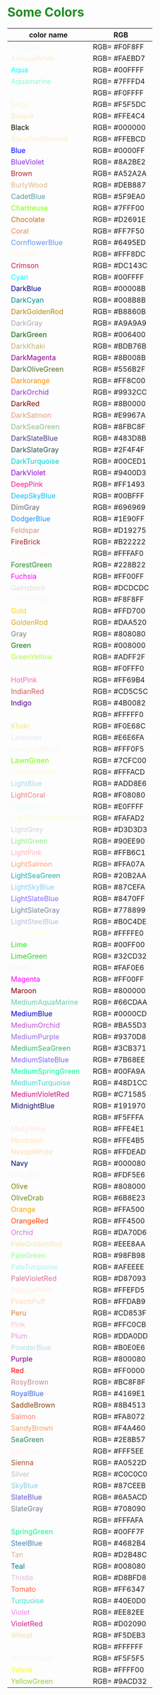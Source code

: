 # <font color=228B22 >Some Colors </font>

color name | RGB
--- | ---
<font color=#F0F8FF>AliceBlue</font> | RGB= #F0F8FF
<font color=#FAEBD7>AntiqueWhite</font> | RGB= #FAEBD7
<font color=#00FFFF>Aqua</font> | RGB= #00FFFF
<font color=#7FFFD4>Aquamarine</font> | RGB= #7FFFD4
<font color=#F0FFFF>Azure</font> | RGB= #F0FFFF
<font color=#F5F5DC>Beige</font> | RGB= #F5F5DC
<font color=#FFE4C4>Bisque</font> | RGB= #FFE4C4
<font color=#000000>Black</font> | RGB= #000000
<font color=#FFEBCD>BlanchedAlmond</font> | RGB= #FFEBCD
<font color=#0000FF>Blue</font> | RGB= #0000FF
<font color=#8A2BE2>BlueViolet</font> | RGB= #8A2BE2
<font color=#A52A2A>Brown</font> | RGB= #A52A2A
<font color=#DEB887>BurlyWood</font> | RGB= #DEB887
<font color=#5F9EA0>CadetBlue</font> | RGB= #5F9EA0
<font color=#7FFF00>Chartreuse</font> | RGB= #7FFF00
<font color=#D2691E>Chocolate</font> | RGB= #D2691E
<font color=#FF7F50>Coral</font> | RGB= #FF7F50
<font color=#6495ED>CornflowerBlue</font> | RGB= #6495ED
<font color=#FFF8DC>Cornsilk</font> | RGB= #FFF8DC
<font color=#DC143C>Crimson</font> | RGB= #DC143C
<font color=#00FFFF>Cyan</font> | RGB= #00FFFF
<font color=#00008B>DarkBlue</font> | RGB= #00008B
<font color=#008B8B>DarkCyan</font> | RGB= #008B8B
<font color=#B8860B>DarkGoldenRod</font> | RGB= #B8860B
<font color=#A9A9A9>DarkGray</font> | RGB= #A9A9A9
<font color=#006400>DarkGreen</font> | RGB= #006400
<font color=#BDB76B>DarkKhaki</font> | RGB= #BDB76B
<font color=#8B008B>DarkMagenta</font> | RGB= #8B008B
<font color=#556B2F>DarkOliveGreen</font> | RGB= #556B2F
<font color=#FF8C00>Darkorange</font> | RGB= #FF8C00
<font color=#9932CC>DarkOrchid</font> | RGB= #9932CC
<font color=#8B0000>DarkRed</font> | RGB= #8B0000
<font color=#E9967A>DarkSalmon</font> | RGB= #E9967A
<font color=#8FBC8F>DarkSeaGreen</font> | RGB= #8FBC8F
<font color=#483D8B>DarkSlateBlue</font> | RGB= #483D8B
<font color=#2F4F4F>DarkSlateGray</font> | RGB= #2F4F4F
<font color=#00CED1>DarkTurquoise</font> | RGB= #00CED1
<font color=#9400D3>DarkViolet</font> | RGB= #9400D3
<font color=#FF1493>DeepPink</font> | RGB= #FF1493
<font color=#00BFFF>DeepSkyBlue</font> | RGB= #00BFFF
<font color=#696969>DimGray</font> | RGB= #696969
<font color=#1E90FF>DodgerBlue</font> | RGB= #1E90FF
<font color=#D19275>Feldspar</font> | RGB= #D19275
<font color=#B22222>FireBrick</font> | RGB= #B22222
<font color=#FFFAF0>FloralWhite</font> | RGB= #FFFAF0
<font color=#228B22>ForestGreen</font> | RGB= #228B22
<font color=#FF00FF>Fuchsia</font> | RGB= #FF00FF
<font color=#DCDCDC>Gainsboro</font> | RGB= #DCDCDC
<font color=#F8F8FF>GhostWhite</font> | RGB= #F8F8FF
<font color=#FFD700>Gold</font> | RGB= #FFD700
<font color=#DAA520>GoldenRod</font> | RGB= #DAA520
<font color=#808080>Gray</font> | RGB= #808080
<font color=#008000>Green</font> | RGB= #008000
<font color=#ADFF2F>GreenYellow</font> | RGB= #ADFF2F
<font color=#F0FFF0>HoneyDew</font> | RGB= #F0FFF0
<font color=#FF69B4>HotPink</font> | RGB= #FF69B4
<font color=#CD5C5C>IndianRed</font> | RGB= #CD5C5C
<font color=#4B0082>Indigo</font> | RGB= #4B0082
<font color=#FFFFF0>Ivory</font> | RGB= #FFFFF0
<font color=#F0E68C>Khaki</font> | RGB= #F0E68C
<font color=#E6E6FA>Lavender</font> | RGB= #E6E6FA
<font color=#FFF0F5>LavenderBlush</font> | RGB= #FFF0F5
<font color=#7CFC00>LawnGreen</font> | RGB= #7CFC00
<font color=#FFFACD>LemonChiffon</font> | RGB= #FFFACD
<font color=#ADD8E6>LightBlue</font> | RGB= #ADD8E6
<font color=#F08080>LightCoral</font> | RGB= #F08080
<font color=#E0FFFF>LightCyan</font> | RGB= #E0FFFF
<font color=#FAFAD2>LightGoldenRodYellow</font> | RGB= #FAFAD2
<font color=#D3D3D3>LightGrey</font> | RGB= #D3D3D3
<font color=#90EE90>LightGreen</font> | RGB= #90EE90
<font color=#FFB6C1>LightPink</font> | RGB= #FFB6C1
<font color=#FFA07A>LightSalmon</font> | RGB= #FFA07A
<font color=#20B2AA>LightSeaGreen</font> | RGB= #20B2AA
<font color=#87CEFA>LightSkyBlue</font> | RGB= #87CEFA
<font color=#8470FF>LightSlateBlue</font> | RGB= #8470FF
<font color=#778899>LightSlateGray</font> | RGB= #778899
<font color=#B0C4DE>LightSteelBlue</font> | RGB= #B0C4DE
<font color=#FFFFE0>LightYellow</font> | RGB= #FFFFE0
<font color=#00FF00>Lime</font> | RGB= #00FF00
<font color=#32CD32>LimeGreen</font> | RGB= #32CD32
<font color=#FAF0E6>Linen</font> | RGB= #FAF0E6
<font color=#FF00FF>Magenta</font> | RGB= #FF00FF
<font color=#800000>Maroon</font> | RGB= #800000
<font color=#66CDAA>MediumAquaMarine</font> | RGB= #66CDAA
<font color=#0000CD>MediumBlue</font> | RGB= #0000CD
<font color=#BA55D3>MediumOrchid</font> | RGB= #BA55D3
<font color=#9370D8>MediumPurple</font> | RGB= #9370D8
<font color=#3CB371>MediumSeaGreen</font> | RGB= #3CB371
<font color=#7B68EE>MediumSlateBlue</font> | RGB= #7B68EE
<font color=#00FA9A>MediumSpringGreen</font> | RGB= #00FA9A
<font color=#48D1CC>MediumTurquoise</font> | RGB= #48D1CC
<font color=#C71585>MediumVioletRed</font> | RGB= #C71585
<font color=#191970>MidnightBlue</font> | RGB= #191970
<font color=#F5FFFA>MintCream</font> | RGB= #F5FFFA
<font color=#FFE4E1>MistyRose</font> | RGB= #FFE4E1
<font color=#FFE4B5>Moccasin</font> | RGB= #FFE4B5
<font color=#FFDEAD>NavajoWhite</font> | RGB= #FFDEAD
<font color=#000080>Navy</font> | RGB= #000080
<font color=#FDF5E6>OldLace</font> | RGB= #FDF5E6
<font color=#808000>Olive</font> | RGB= #808000
<font color=#6B8E23>OliveDrab</font> | RGB= #6B8E23
<font color=#FFA500>Orange</font> | RGB= #FFA500
<font color=#FF4500>OrangeRed</font> | RGB= #FF4500
<font color=#DA70D6>Orchid</font> | RGB= #DA70D6
<font color=#EEE8AA>PaleGoldenRod</font> | RGB= #EEE8AA
<font color=#98FB98>PaleGreen</font> | RGB= #98FB98
<font color=#AFEEEE>PaleTurquoise</font> | RGB= #AFEEEE
<font color=#D87093>PaleVioletRed</font> | RGB= #D87093
<font color=#FFEFD5>PapayaWhip</font> | RGB= #FFEFD5
<font color=#FFDAB9>PeachPuff</font> | RGB= #FFDAB9
<font color=#CD853F>Peru</font> | RGB= #CD853F
<font color=#FFC0CB>Pink</font> | RGB= #FFC0CB
<font color=#DDA0DD>Plum</font> | RGB= #DDA0DD
<font color=#B0E0E6>PowderBlue</font> | RGB= #B0E0E6
<font color=#800080>Purple</font> | RGB= #800080
<font color=#FF0000>Red</font> | RGB= #FF0000
<font color=#BC8F8F>RosyBrown</font> | RGB= #BC8F8F
<font color=#4169E1>RoyalBlue</font> | RGB= #4169E1
<font color=#8B4513>SaddleBrown</font> | RGB= #8B4513
<font color=#FA8072>Salmon</font> | RGB= #FA8072
<font color=#F4A460>SandyBrown</font> | RGB= #F4A460
<font color=#2E8B57>SeaGreen</font> | RGB= #2E8B57
<font color=#FFF5EE>SeaShell</font> | RGB= #FFF5EE
<font color=#A0522D>Sienna</font> | RGB= #A0522D
<font color=#C0C0C0>Silver</font> | RGB= #C0C0C0
<font color=#87CEEB>SkyBlue</font> | RGB= #87CEEB
<font color=#6A5ACD>SlateBlue</font> | RGB= #6A5ACD
<font color=#708090>SlateGray</font> | RGB= #708090
<font color=#FFFAFA>Snow</font> | RGB= #FFFAFA
<font color=#00FF7F>SpringGreen</font> | RGB= #00FF7F
<font color=#4682B4>SteelBlue</font> | RGB= #4682B4
<font color=#D2B48C>Tan</font> | RGB= #D2B48C
<font color=#008080>Teal</font> | RGB= #008080
<font color=#D8BFD8>Thistle</font> | RGB= #D8BFD8
<font color=#FF6347>Tomato</font> | RGB= #FF6347
<font color=#40E0D0>Turquoise</font> | RGB= #40E0D0
<font color=#EE82EE>Violet</font> | RGB= #EE82EE
<font color=#D02090>VioletRed</font> | RGB= #D02090
<font color=#F5DEB3>Wheat</font> | RGB= #F5DEB3
<font color=#FFFFFF>White</font> | RGB= #FFFFFF
<font color=#F5F5F5>WhiteSmoke</font> | RGB= #F5F5F5
<font color=#FFFF00>Yellow</font> | RGB= #FFFF00
<font color=#9ACD32>YellowGreen</font> | RGB= #9ACD32
